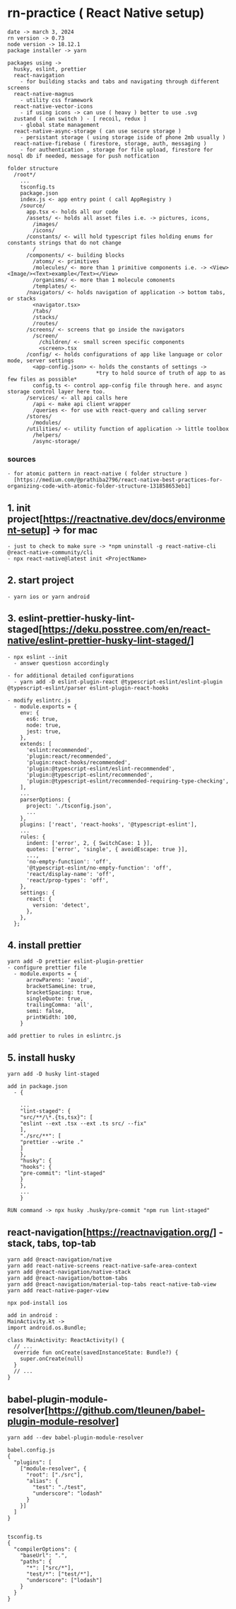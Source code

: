 # rn-practice ( React Native setup)

    date -> march 3, 2024
    rn version -> 0.73
    node version -> 18.12.1
    package installer -> yarn

    packages using ->
      husky, eslint, prettier
      react-navigation
        - for building stacks and tabs and navigating through different screens
      react-native-magnus
        - utility css framework
      react-native-vector-icons
        - if using icons -> can use ( heavy ) better to use .svg
      zustand ( can switch ) - [ recoil, redux ]
        - global state management
      react-native-async-storage ( can use secure storage )
        - persistant storage ( using storage iside of phone 2mb usually )
      react-native-firebase ( firestore, storage, auth, messaging )
        - for authentication , storage for file upload, firestore for nosql db if needed, message for push notfication

    folder structure
      /root*/
        ...
        tsconfig.ts
        package.json
        index.js <- app entry point ( call AppRegistry )
        /source/
          app.tsx <- holds all our code
          /assets/ <- holds all asset files i.e. -> pictures, icons,
            /images/
            /icons/
          /constants/ <- will hold typescript files holding enums for constants strings that do not change
            /
          /components/ <- building blocks
            /atoms/ <- primitives
            /molecules/ <- more than 1 primitive components i.e. -> <View><Image/><Text>example</Text></View>
            /organisms/ <- more than 1 molecule comonents
            /templates/ <-
          /navigators/ <- holds navigation of application -> bottom tabs, or stacks
            <navigator.tsx>
            /tabs/
            /stacks/
            /routes/
          /screens/ <- screens that go inside the navigators
            /screen/
              /children/ <- small screen specific components
              <screen>.tsx
          /config/ <- holds configurations of app like language or color mode, server settings
            <app-config.json> <- holds the constants of settings ->
                                *try to hold source of truth of app to as  few files as possible*
            config.ts <- control app-config file through here. and async storage control layer here too.
          /services/ <- all api calls here
            /api <- make api client wrapper
            /queries <- for use with react-query and calling server
          /stores/
            /modules/
          /utilities/ <- utility function of application -> little toolbox
            /helpers/
            /async-storage/

### sources

    - for atomic pattern in react-native ( folder structure )
      [https://medium.com/@prathiba2796/react-native-best-practices-for-organizing-code-with-atomic-folder-structure-131858653eb1]

## 1. init project[https://reactnative.dev/docs/environment-setup] -> for mac

    - just to check to make sure -> *npm uninstall -g react-native-cli @react-native-community/cli
    - npx react-native@latest init <ProjectName>

## 2. start project

    - yarn ios or yarn android

## 3. eslint-prettier-husky-lint-staged[https://deku.posstree.com/en/react-native/eslint-prettier-husky-lint-staged/]

    - npx eslint --init
      - answer questiosn accordingly

    - for additional detailed configurations
      - yarn add -D eslint-plugin-react @typescript-eslint/eslint-plugin @typescript-eslint/parser eslint-plugin-react-hooks

    - modify eslintrc.js
      - module.exports = {
        env: {
          es6: true,
          node: true,
          jest: true,
        },
        extends: [
          'eslint:recommended',
          'plugin:react/recommended',
          'plugin:react-hooks/recommended',
          'plugin:@typescript-eslint/eslint-recommended',
          'plugin:@typescript-eslint/recommended',
          'plugin:@typescript-eslint/recommended-requiring-type-checking',
        ],
        ...
        parserOptions: {
          project: './tsconfig.json',
          ...
        },
        plugins: ['react', 'react-hooks', '@typescript-eslint'],
        ...
        rules: {
          indent: ['error', 2, { SwitchCase: 1 }],
          quotes: ['error', 'single', { avoidEscape: true }],
          ...,
          'no-empty-function': 'off',
          '@typescript-eslint/no-empty-function': 'off',
          'react/display-name': 'off',
          'react/prop-types': 'off',
        },
        settings: {
          react: {
            version: 'detect',
          },
        },
      };

## 4. install prettier

    yarn add -D prettier eslint-plugin-prettier
    - configure prettier file
      - module.exports = {
          arrowParens: 'avoid',
          bracketSameLine: true,
          bracketSpacing: true,
          singleQuote: true,
          trailingComma: 'all',
          semi: false,
          printWidth: 100,
        }

    add prettier to rules in eslintrc.js

## 5. install husky

    yarn add -D husky lint-staged

    add in package.json
      - {

        ...
        "lint-staged": {
        "src/**/\*.{ts,tsx}": [
        "eslint --ext .tsx --ext .ts src/ --fix"
        ],
        "./src/**": [
        "prettier --write ."
        ]
        },
        "husky": {
        "hooks": {
        "pre-commit": "lint-staged"
        }
        },
        ...
        }

    RUN command -> npx husky .husky/pre-commit "npm run lint-staged"

## react-navigation[https://reactnavigation.org/] - stack, tabs, top-tab

    yarn add @react-navigation/native
    yarn add react-native-screens react-native-safe-area-context
    yarn add @react-navigation/native-stack
    yarn add @react-navigation/bottom-tabs
    yarn add @react-navigation/material-top-tabs react-native-tab-view
    yarn add react-native-pager-view

    npx pod-install ios

    add in android :
    MainActivity.kt ->
    import android.os.Bundle;

    class MainActivity: ReactActivity() {
      // ...
      override fun onCreate(savedInstanceState: Bundle?) {
        super.onCreate(null)
      }
      // ...
    }

## babel-plugin-module-resolver[https://github.com/tleunen/babel-plugin-module-resolver]

    yarn add --dev babel-plugin-module-resolver

    babel.config.js
    {
      "plugins": [
        ["module-resolver", {
          "root": ["./src"],
          "alias": {
            "test": "./test",
            "underscore": "lodash"
          }
        }]
      ]
    }


    tsconfig.ts
    {
      "compilerOptions": {
        "baseUrl": ".",
        "paths": {
          "*": ["src/*"],
          "test/*": ["test/*"],
          "underscore": ["lodash"]
        }
      }
    }
